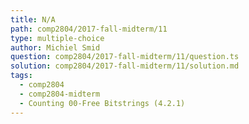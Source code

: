 ```yaml
---
title: N/A
path: comp2804/2017-fall-midterm/11
type: multiple-choice
author: Michiel Smid
question: comp2804/2017-fall-midterm/11/question.ts
solution: comp2804/2017-fall-midterm/11/solution.md
tags:
  - comp2804
  - comp2804-midterm
  - Counting 00-Free Bitstrings (4.2.1)
---
```

